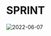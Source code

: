 # SPRINT
![2022-06-07](https://user-images.githubusercontent.com/95918602/172311591-e5b8950f-ca81-4a98-8e2a-000257c86d1c.png)
